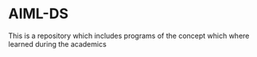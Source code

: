 # AIML-DS

This is a repository which includes programs of the concept which where learned during the academics 
